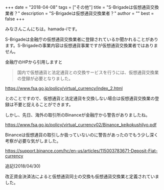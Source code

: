 +++
date = "2018-04-08"
tags = ["その他"]
title = "S-Brigadeは仮想通貨交換業者？"
description = "S-Brigadeは仮想通貨交換業者？"
author = ""
best = false
+++

みなさんこんにちは。hamada-iです。

S-Brigadeは金融庁の仮想通貨交換業者に登録されているか聞かれることがあります。S-Brigadeの事業内容は仮想通貨事業ですが仮想通貨交換業者ではありません。

金融庁のHPから引用しますと

> 国内で仮想通貨と法定通貨との交換サービスを行うには、仮想通貨交換業の登録が必要となりました。

https://www.fsa.go.jp/policy/virtual_currency/index_2.html

とのことですので、仮想通貨と法定通貨を交換しない場合は仮想通貨交換業の登録は不要と捉えることができます。

しかし、先日、海外の取引所のBinanceが金融庁から警告がありましたね。

https://www.fsa.go.jp/policy/virtual_currency02/Binance_keikokushilyo.pdf

Binanceは仮想通貨の取引しか扱っていないのに警告があったのでもう少し深く考察が必要な気がしました。

https://support.binance.com/hc/en-us/articles/115003783671-Deposit-Fiat-currency

追記(2018/04/30)

改正資金決済法によると仮想通貨同士の交換も仮想通貨交換業と定義されていました。
